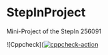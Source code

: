 # StepInProject
Mini-Project of the StepIn 256091


![Cppcheck]([![cppcheck-action](https://github.com/HarshDubey265091/StepInProject/actions/workflows/cppcheck.yml/badge.svg)](https://github.com/HarshDubey265091/StepInProject/actions/workflows/cppcheck.yml)
